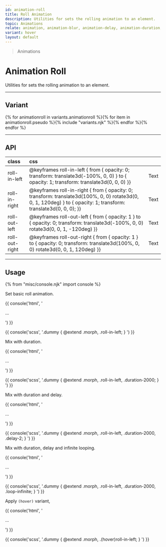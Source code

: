 ```yaml
---
id: animation-roll
title: Roll Animation
description: Utilities for sets the rolling animation to an element.
topic: Animations
relate: animation, animation-blur, animation-delay, animation-duration, animation-fade, animation-loop, animation-slide
variant: hover
layout: default
---
```


> Animations

# Animation Roll

Utilities for sets the rolling animation to an element.

---

## Variant

<div class="flex flex-gap-2 flex-wrap justify-start items-center">{% for animationroll in variants.animationroll %}{% for item in animationroll.pseudo %}{% include "variants.njk" %}{% endfor %}{% endfor %}</div>

---

## API

| <span class="padding-x-3 padding-y-1 text-white bg-shade-granite-5 font-semibold curve-border-md">class</span> | <span class="padding-x-3 padding-y-1 text-white bg-shade-granite-5 font-semibold curve-border-md">css</span> | |
|:--|:--|:-:|
| roll-in-left | @keyframes roll-in-left { from { opacity: 0; transform: translate3d(-100%, 0, 0) } to { opacity: 1; transform: translate3d(0, 0, 0) }} | <div class="text-lg animation roll-in-left duration-800 delay-2 loop-infinite">Text</div> |
| roll-in-right | @keyframes roll-in-right { from { opacity: 0; transform: translate3d(100%, 0, 0) rotate3d(0, 0, 1, 120deg) } to { opacity: 1; transform: translate3d(0, 0, 0); }} | <div class="text-lg animation roll-in-right duration-800 delay-2 loop-infinite">Text</div> |
| roll-out-left | @keyframes roll-out-left { from { opacity: 1 } to { opacity: 0; transform: translate3d(-100%, 0, 0) rotate3d(0, 0, 1, -120deg) }} | <div class="text-lg animation roll-out-left duration-800 delay-2 loop-infinite">Text</div> |
| roll-out-right | @keyframes roll-out-right { from { opacity: 1 } to { opacity: 0; transform: translate3d(100%, 0, 0) rotate3d(0, 0, 1, 120deg) }} | <div class="text-lg animation roll-out-right duration-800 delay-2 loop-infinite">Text</div> |

---

## Usage

{% from "misc/console.njk" import console %}

Set basic roll animation.

{{ console('html',
'<div class="morph roll-in-left">
    ...
  </div>
') }}

{{ console('scss',
'.dummy {
    @extend
      .morph,
      .roll-in-left;
}
') }}

Mix with duration.

{{ console('html',
'<div class="morph roll-in-left duration-2000">
    ...
  </div>
') }}

{{ console('scss',
'.dummy {
    @extend
      .morph,
      .roll-in-left,
      .duration-2000;
}
') }}

Mix with duration and delay.

{{ console('html',
'<div class="morph roll-in-left duration-2000 delay-2">
    ...
  </div>
') }}

{{ console('scss',
'.dummy {
    @extend
      .morph,
      .roll-in-left,
      .duration-2000,
      .delay-2;
}
') }}

Mix with duration, delay and infinite looping.

{{ console('html',
'<div class="morph roll-in-left duration-2000 delay-2 loop-infinite">
    ...
  </div>
') }}

{{ console('scss',
'.dummy {
    @extend
      .morph,
      .roll-in-left,
      .duration-2000,
      .loop-infinite;
}
') }}

Apply `(hover)` variant,

{{ console('html',
'<div class="morph (hover)roll-in-left">
    ...
  </div>
') }}

{{ console('scss',
'.dummy {
    @extend
      .morph,
      .\(hover\)roll-in-left;
}
') }}

